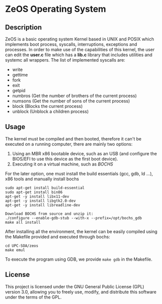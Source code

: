 # ZeOS Operating System
## Description
ZeOS is a basic operating system Kernel based in UNIX and POSIX which implements boot process, syscalls, interruptions, exceptions and processes. In order to make use of the capabilities of this kernel,
the user can edit the **user.c** file which has a **lib.c** library that includes utilities and systemc all wrappers. The list of implemented syscalls are:

- write
- gettime
- fork
- exit 
- getpid
- numbros (Get the number of brothers of the current process)
- numsons (Get the number of sons of the current process)
- block (Blocks the current process)
- unblock (Unblock a children process)

## Usage 
The kernel must be compiled and then booted, therefore it can't be executed on a running computer, there are mainly two options:
1. Using an MBR x86 bootable device, such as an USB (and configure the BIOS/EFI to use this device as the first boot device).
2. Executing it on a virtual machine, such as *BOCHS*

For the later option, one must install the build essentials (gcc, gdb, ld ...), x86 tools and manually install bochs
```console
sudo apt-get install build-essential
sudo apt-get install bin86
apt-get -y install libx11-dev
apt-get -y install libgtk2.0-dev
apt-get -y install libreadline-dev
```
```
Download BOCHS from source and unzip it:
./configure --enable-gdb-stub --with-x --prefix=/opt/bochs_gdb
make all install
```

After installing all the environment, the kernel can be easily compiled using the Makefile provided and executed through bochs:
```console
cd UPC-SOA/zeos
make emul
```

To execute the program using GDB, we provide ```make gdb``` in the Makefile.

## License
This project is licensed under the GNU General Public License (GPL) version 3.0, allowing you to freely use, modify, and distribute this software under the terms of the GPL.
